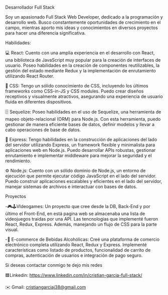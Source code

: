 Desarrollador Full Stack

Soy un apasionado Full Stack Web Developer, dedicado a la programación y desarrollo web. Busco constantemente oportunidades de crecimiento en el campo, mientras aporto mis ideas y conocimientos en diversos proyectos para hacer una diferencia significativa.

Habilidades:

💻 React: Cuento con una amplia experiencia en el desarrollo con React, una biblioteca de JavaScript muy popular para la creación de interfaces de usuario. Poseo habilidades en la creación de componentes reutilizables, la gestión del estado mediante Redux y la implementación de enrutamiento utilizando React Router.

🎨 CSS: Tengo un sólido conocimiento de CSS, incluyendo los últimos frameworks como CSS-in-JS y CSS modules. Puedo crear diseños receptivos y visualmente atractivos, asegurando una experiencia de usuario fluida en diferentes dispositivos.

🗄️ Sequelize: Poseo habilidades en el uso de Sequelize, una herramienta de mapeo objeto-relacional (ORM) para Node.js. Con esta herramienta, puedo gestionar de manera eficiente bases de datos, definir modelos y llevar a cabo operaciones de base de datos.

🚀 Express: Tengo habilidades en la construcción de aplicaciones del lado del servidor utilizando Express, un framework flexible y minimalista para aplicaciones web en Node.js. Puedo desarrollar APIs robustas, gestionar enrutamiento e implementar middleware para mejorar la seguridad y el rendimiento.

⚙️ Node.js: Cuento con un sólido dominio de Node.js, un entorno de ejecución que permite ejecutar código JavaScript en el lado del servidor. Puedo construir aplicaciones escalables y eficientes en el lado del servidor, manejar sistemas de archivos e interactuar con bases de datos.

Proyectos

-🎮🕹️VIdeogames: Un proyecto que cree desde la DB, Back-End y por último el Front-End, en está pagina web se almacenaba una lista de videojuegos traidas por una API. Las tencnologias que implementé fueron React, Redux, Express. Además, manejando un flujo de CSS para la parte visual. 

-🍹 E-commerce de Bebidas Alcohólicas: Creé una plataforma de comercio electrónico completa utilizando React, Redux y Express. Implementé características como listado de productos, funcionalidad de carrito de compras, autenticación de usuarios e integración de pago seguro.

Si deseas contactar conmigo te dejo mis redes

🟦Linkedin: https://www.linkedin.com/in/cristian-garcia-full-stack/

✉️ Gmail: cristiangarciaj38@gmail.com
